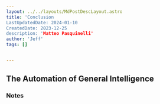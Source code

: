 ```yaml
---
layout: ../../layouts/MdPostDescLayout.astro
title: 'Conclusion
LastUpdatedDate: 2024-01-10
CreatedDate: 2023-12-25
description: 'Matteo Pasquinelli'
author: 'Jeff'
tags: []


---
```

## The Automation of General Intelligence
### Notes
